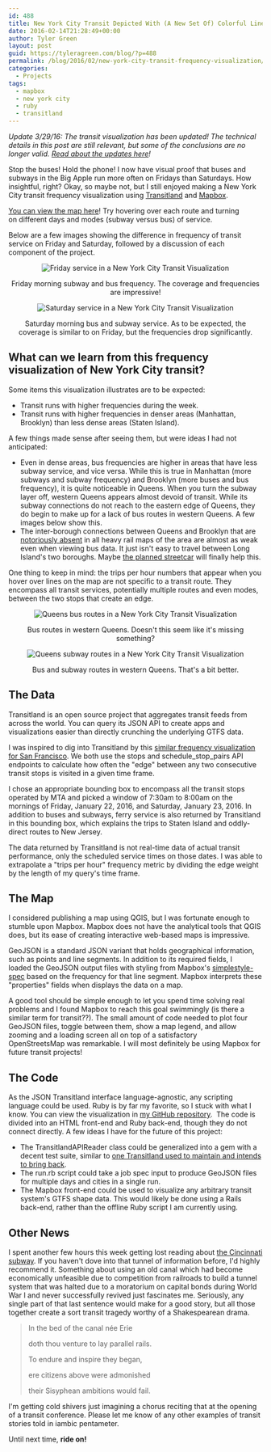 ```yaml
---
id: 488
title: New York City Transit Depicted With (A New Set Of) Colorful Lines
date: 2016-02-14T21:28:49+00:00
author: Tyler Green
layout: post
guid: https://tyleragreen.com/blog/?p=488
permalink: /blog/2016/02/new-york-city-transit-frequency-visualization/
categories:
  - Projects
tags:
  - mapbox
  - new york city
  - ruby
  - transitland
---
```

_Update 3/29/16: The transit visualization has been updated! The technical details in this post are still relevant, but some of the conclusions are no longer valid. [Read about the updates here](/blog/2016/03/updated-new-york-city-transit-frequency-visualization/)!_

Stop the buses! Hold the phone! I now have visual proof that buses and subways in the Big Apple run more often on Fridays than Saturdays. How insightful, right? Okay, so maybe not, but I still enjoyed making a New York City transit frequency visualization using <a href="https://transit.land/" target="_blank">Transitland</a> and <a href="https://www.mapbox.com/" target="_blank">Mapbox</a>.

[You can view the map here](/maps/new_york)! Try hovering over each route and turning on different days and modes (subway versus bus) of service.

Below are a few images showing the difference in frequency of transit service on Friday and Saturday, followed by a discussion of each component of the project.

<div style="text-align:center">
  <img src="/assets/img/2016-02-14/friday.png" alt="Friday service in a New York City Transit Visualization" />
  
  <p class="wp-caption-text">
    Friday morning subway and bus frequency. The coverage and frequencies are impressive!
  </p>
</div>

<div style="text-align:center">
  <img src="/assets/img/2016-02-14/saturday.png" alt="Saturday service in a New York City Transit Visualization" />
  
  <p class="wp-caption-text">
    Saturday morning bus and subway service. As to be expected, the coverage is similar to on Friday, but the frequencies drop significantly.
  </p>
</div>

## What can we learn from this frequency visualization of New York City transit?

Some items this visualization illustrates are to be expected:

  * Transit runs with higher frequencies during the week.
  * Transit runs with higher frequencies in denser areas (Manhattan, Brooklyn) than less dense areas (Staten Island).

A few things made sense after seeing them, but were ideas I had not anticipated:

  * Even in dense areas, bus frequencies are higher in areas that have less subway service, and vice versa. While this is true in Manhattan (more subways and subway frequency) and Brooklyn (more buses and bus frequency), it is quite noticeable in Queens. When you turn the subway layer off, western Queens appears almost devoid of transit. While its subway connections do not reach to the eastern edge of Queens, they do begin to make up for a lack of bus routes in western Queens. A few images below show this.
  * The inter-borough connections between Queens and Brooklyn that are [notoriously absent](http://www.citylab.com/commute/2013/05/very-brief-history-why-its-so-hard-get-brooklyn-queens/5738/) in all heavy rail maps of the area are almost as weak even when viewing bus data. It just isn't easy to travel between Long Island's two boroughs. Maybe <a href="http://www.citylab.com/commute/2016/02/new-york-brooklyn-queens-waterfront-streetcar/459984/" target="_blank">the planned streetcar</a> will finally help this.

One thing to keep in mind: the trips per hour numbers that appear when you hover over lines on the map are not specific to a transit route. They encompass all transit services, potentially multiple routes and even modes, between the two stops that create an edge.

<div style="text-align:center">
  <img src="/assets/img/2016-02-14/queens_buses.png" alt="Queens bus routes in a New York City Transit Visualization" />
  
  <p class="wp-caption-text">
    Bus routes in western Queens. Doesn't this seem like it's missing something?
  </p>
</div>

<div style="text-align:center">
  <img src="/assets/img/2016-02-14/queens_subway.png" alt="Queens subway routes in a New York City Transit Visualization" />
  
  <p class="wp-caption-text">
    Bus and subway routes in western Queens. That's a bit better.
  </p>
</div>

## The Data

Transitland is an open source project that aggregates transit feeds from across the world. You can query its JSON API to create apps and visualizations easier than directly crunching the underlying GTFS data.

I was inspired to dig into Transitland by this <a href="https://gist.github.com/irees/272e5dc57614cab595a0" target="_blank">similar frequency visualization for San Francisco</a>. We both use the stops and schedule\_stop\_pairs API endpoints to calculate how often the "edge" between any two consecutive transit stops is visited in a given time frame.

I chose an appropriate bounding box to encompass all the transit stops operated by MTA and picked a window of 7:30am to 8:00am on the mornings of Friday, January 22, 2016, and Saturday, January 23, 2016. In addition to buses and subways, ferry service is also returned by Transitland in this bounding box, which explains the trips to Staten Island and oddly-direct routes to New Jersey.

The data returned by Transitland is not real-time data of actual transit performance, only the scheduled service times on those dates. I was able to extrapolate a "trips per hour" frequency metric by dividing the edge weight by the length of my query's time frame.

## The Map

I considered publishing a map using QGIS, but I was fortunate enough to stumble upon Mapbox. Mapbox does not have the analytical tools that QGIS does, but its ease of creating interactive web-based maps is impressive.

GeoJSON is a standard JSON variant that holds geographical information, such as points and line segments. In addition to its required fields, I loaded the GeoJSON output files with styling from Mapbox's <a href="https://github.com/mapbox/simplestyle-spec/tree/master/1.1.0" target="_blank">simplestyle-spec</a> based on the frequency for that line segment. Mapbox interprets these "properties" fields when displays the data on a map.

A good tool should be simple enough to let you spend time solving real problems and I found Mapbox to reach this goal swimmingly (is there a similar term for transit??). The small amount of code needed to plot four GeoJSON files, toggle between them, show a map legend, and allow zooming and a loading screen all on top of a satisfactory OpenStreetsMap was remarkable. I will most definitely be using Mapbox for future transit projects!

## The Code

As the JSON Transitland interface language-agnostic, any scripting language could be used. Ruby is by far my favorite, so I stuck with what I know. You can view the visualization in <a href="https://github.com/tyleragreen/frequency-visualization" target="_blank">my GitHub repository</a>.  The code is divided into an HTML front-end and Ruby back-end, though they do not connect directly. A few ideas I have for the future of this project:

  * The TransitlandAPIReader class could be generalized into a gem with a decent test suite, similar to <a href="https://github.com/transitland/transitland-ruby-client" target="_blank">one Transitland used to maintain and intends to bring back</a>.
  * The run.rb script could take a job spec input to produce GeoJSON files for multiple days and cities in a single run.
  * The Mapbox front-end could be used to visualize any arbitrary transit system's GTFS shape data. This would likely be done using a Rails back-end, rather than the offline Ruby script I am currently using.

## Other News

I spent another few hours this week getting lost reading about <a href="http://flavorwire.com/311780/9-of-the-coolest-secret-subway-stations-in-the-world/6" target="_blank">the Cincinnati subway</a>. If you haven't dove into that tunnel of information before, I'd highly recommend it. Something about using an old canal which had become economically unfeasible due to competition from railroads to build a tunnel system that was halted due to a moratorium on capital bonds during World War I and never successfully revived just fascinates me. Seriously, any single part of that last sentence would make for a good story, but all those together create a sort transit tragedy worthy of a Shakespearean drama.

> In the bed of the canal née Erie
> 
> doth thou venture to lay parallel rails.
> 
> To endure and inspire they began,
> 
> ere citizens above were admonished
> 
> their Sisyphean ambitions would fail.

I'm getting cold shivers just imagining a chorus reciting that at the opening of a transit conference. Please let me know of any other examples of transit stories told in iambic pentameter.

Until next time, **ride on!**
